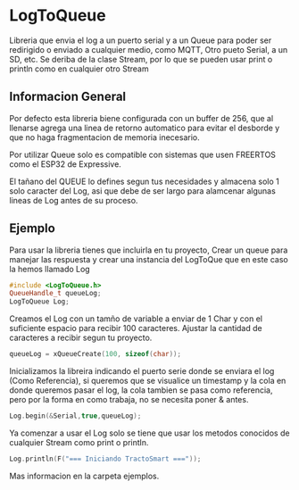 # LogToQueue
Libreria que envia el log a un puerto serial y a un Queue para poder ser redirigido o enviado a cualquier medio, como MQTT, Otro pueto Serial, a un SD, etc. Se deriba de la clase Stream, por lo que se pueden usar print o println como en cualquier otro Stream

## Informacion General

Por defecto esta libreria biene configurada con un buffer de 256, que al llenarse agrega una linea de retorno automatico para evitar el desborde y que no haga fragmentacion de memoria inecesario.

Por utilizar Queue solo es compatible con sistemas que usen FREERTOS como el ESP32 de Expressive.

El tañano del QUEUE lo defines segun tus necesidades y almacena solo 1 solo caracter del Log, asi que debe de ser largo para alamcenar algunas lineas de Log antes de su proceso.

## Ejemplo
Para usar la libreria tienes que incluirla en tu proyecto, Crear un queue para manejar las respuesta y crear una instancia del LogToQue que en este caso la hemos llamado Log

```cpp
#include <LogToQueue.h>
QueueHandle_t queueLog;
LogToQueue Log;
```

Creamos el Log con un tamño de variable a enviar de 1 Char y con el suficiente espacio para recibir 100 caracteres. Ajustar la cantidad de caracteres a recibir segun tu proyecto.

```cpp
queueLog = xQueueCreate(100, sizeof(char));
```
Inicializamos la libreira indicando el puerto serie donde se enviara el log (Como Referencia), si queremos que se visualice un timestamp y la cola en donde queremos pasar el log, la cola tambien se pasa como referencia, pero por la forma en como trabaja, no se necesita poner & antes.

```cpp
Log.begin(&Serial,true,queueLog);
```

Ya comenzar a usar el Log solo se tiene que usar los metodos conocidos de cualquier Stream como print o  println.

```cpp
Log.println(F("=== Iniciando TractoSmart ==="));
```
Mas informacion en la carpeta ejemplos.